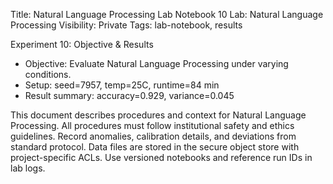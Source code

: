 Title: Natural Language Processing Lab Notebook 10
Lab: Natural Language Processing
Visibility: Private
Tags: lab-notebook, results

Experiment 10: Objective & Results
- Objective: Evaluate Natural Language Processing under varying conditions.
- Setup: seed=7957, temp=25C, runtime=84 min
- Result summary: accuracy=0.929, variance=0.045

This document describes procedures and context for Natural Language Processing.
All procedures must follow institutional safety and ethics guidelines.
Record anomalies, calibration details, and deviations from standard protocol.
Data files are stored in the secure object store with project-specific ACLs.
Use versioned notebooks and reference run IDs in lab logs.
